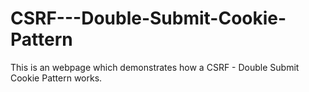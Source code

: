 # CSRF---Double-Submit-Cookie-Pattern
This is an webpage which demonstrates how a CSRF - Double Submit Cookie Pattern works.
